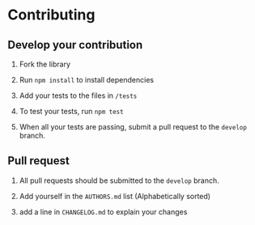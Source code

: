 # Contributing

## Develop your contribution

1. Fork the library

1. Run `npm install` to install dependencies

1. Add your tests to the files in `/tests`

1. To test your tests, run `npm test`

1. When all your tests are passing, submit a pull request to the `develop` branch.

## Pull request

1. All pull requests should be submitted to the `develop` branch.

1. Add yourself in the `AUTHORS.md` list (Alphabetically sorted)

1. add a line in `CHANGELOG.md` to explain your changes